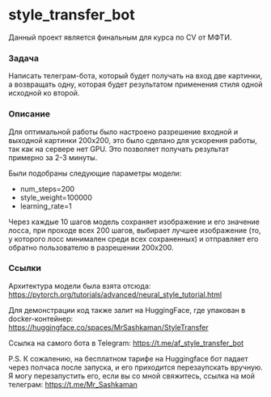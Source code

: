 # style_transfer_bot

Данный проект является финальным для курса по CV от МФТИ.

### Задача
Написать телеграм-бота, который будет получать на вход две картинки, а возвращать одну, которая будет результатом применения стиля одной исходной ко второй.

### Описание

Для оптимальной работы было настроено разрешение входной и выходной картинки 200x200, это было сделано для ускорения работы, так как на сервере нет GPU. Это позволяет получать результат примерно за 2-3 минуты.

Были подобраны следующие параметры модели:
- num_steps=200
- style_weight=100000
- learning_rate=1

Через каждые 10 шагов модель сохраняет изображение и его значение лосса, при проходе всех 200 шагов, выбирает лучшее изображение (то, у которого лосс минимален среди всех сохраненных) и отправляет его обратно пользователю в разрешении 200x200.

### Ссылки

Архитектура модели была взята отсюда:
 https://pytorch.org/tutorials/advanced/neural_style_tutorial.html

Для демонстрации код также залит на HuggingFace, где упакован в docker-контейнер:
 https://huggingface.co/spaces/MrSashkaman/StyleTransfer

Ссылка на самого бота в Telegram:
 https://t.me/af_style_transfer_bot
 
 P.S. К сожалению, на бесплатном тарифе на Huggingface бот падает через полчаса после запуска, и его приходится перезаупскать вручную. Я могу перезапустить его, если вы со мной свяжитесь, ссылка на мой телеграм: https://t.me/Mr_Sashkaman 








